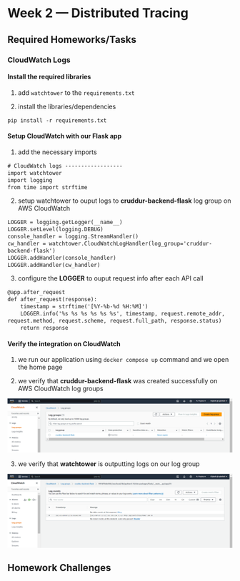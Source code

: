 # Week 2 — Distributed Tracing

## Required Homeworks/Tasks

### CloudWatch Logs

#### Install the required libraries

1. add ```watchtower``` to the ```requirements.txt```

2. install the libraries/dependencies
```
pip install -r requirements.txt
```

#### Setup CloudWatch with our Flask app

1. add the necessary imports 
```
# CloudWatch logs ------------------
import watchtower
import logging
from time import strftime
```

2. setup watchtower to ouput logs to **cruddur-backend-flask** log group on AWS CloudWatch
```
LOGGER = logging.getLogger(__name__)
LOGGER.setLevel(logging.DEBUG)
console_handler = logging.StreamHandler()
cw_handler = watchtower.CloudWatchLogHandler(log_group='cruddur-backend-flask')
LOGGER.addHandler(console_handler)
LOGGER.addHandler(cw_handler)
```

3. configure the **LOGGER** to ouput request info after each API call
```
@app.after_request
def after_request(response):
    timestamp = strftime('[%Y-%b-%d %H:%M]')
    LOGGER.info('%s %s %s %s %s %s', timestamp, request.remote_addr, request.method, request.scheme, request.full_path, response.status)
    return response
```

#### Verify the integration on CloudWatch

1. we run our application using ```docker compose up``` command and we open the home page

2. we verify that **cruddur-backend-flask** was created successfully on AWS CloudWatch log groups

![Cloud watch log group](assets/week2/cloudwatch-logs-1.PNG)

3. we verify that **watchtower** is outputting logs on our log group

![Cloud watch log event](assets/week2/cloudwatch-logs-2.PNG)

## Homework Challenges

